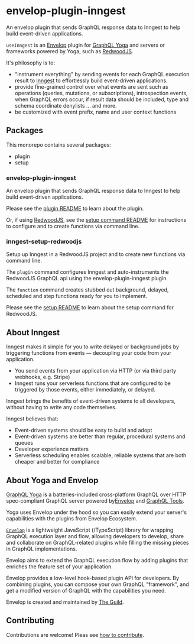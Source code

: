 # envelop-plugin-inngest

An envelop plugin that sends GraphQL response data to Inngest to help build event-driven applications.

`useInngest` is an [Envelop](https://envelop.dev/) plugin for [GraphQL Yoga](https://envelop.dev/) and servers or frameworks powered by Yoga, such as [RedwoodJS](https://www.redwoodjs.com).

It's philosophy is to:

- "instrument everything" by sending events for each GraphQL execution result to [Inngest](https://www.inngest.com) to effortlessly build event-driven applications.
- provide fine-grained control over what events are sent such as operations (queries, mutations, or subscriptions), introspection events, when GraphQL errors occur, if result data should be included, type and schema coordinate denylists ... and more.
- be customized with event prefix, name and user context functions

## Packages

This monorepo contains several packages:

- plugin
- setup

### envelop-plugin-inngest

An envelop plugin that sends GraphQL response data to Inngest to help build event-driven applications.

Please see the [plugin README](packages/plugins/inngest/README.md) to learn about the plugin.

Or, if using [RedwoodJS](https://www.redwoodjs.com), see the [setup command README](packages/setup/redwoodjs/README.md) for instructions to configure and to create functions via command line.

### inngest-setup-redwoodjs

Setup up Inngest in a RedwoodJS project and to create new functions via command line.

The `plugin` command configures Inngest and auto-instruments the RedwoodJS GraphQL api using the envelop-plugin-inngest plugin.

The `function` command creates stubbed out background, delayed, scheduled and step functions ready for you to implement.

Please see the [setup README](https://github.com/inngest/envelop-plugin-inngest/tree/main/packages/setup/redwoodjs) to learn about the setup command for RedwoodJS.

## About Inngest

Inngest makes it simple for you to write delayed or background jobs by triggering functions from events — decoupling your code from your application.

- You send events from your application via HTTP (or via third party webhooks, e.g. Stripe)
- Inngest runs your serverless functions that are configured to be triggered by those events, either immediately, or delayed.

Inngest brings the benefits of event-driven systems to all developers, without having to write any code themselves.

Inngest believes that:

- Event-driven systems should be easy to build and adopt
- Event-driven systems are better than regular, procedural systems and queues
- Developer experience matters
- Serverless scheduling enables scalable, reliable systems that are both cheaper and better for compliance

## About Yoga and Envelop

[GraphQL Yoga](https://the-guild.dev/graphql/yoga-server) is a batteries-included cross-platform GraphQL over HTTP spec-compliant GraphQL server powered by[Envelop](https://envelop.dev/) and [GraphQL Tools](https://graphql-tools.com/).

Yoga uses Envelop under the hood so you can easily extend your server's capabilities with the plugins from Envelop Ecosystem.

[`Envelop`](https://envelop.dev/) is a lightweight JavaScript (/TypeScript) library for wrapping GraphQL execution layer and flow, allowing developers to develop, share and collaborate on GraphQL-related plugins while filling the missing pieces in GraphQL implementations.

Envelop aims to extend the GraphQL execution flow by adding plugins that enriches the feature set of your application.

Envelop provides a low-level hook-based plugin API for developers. By combining plugins, you can compose your own GraphQL "framework", and get a modified version of GraphQL with the capabilities you need.

Envelop is created and maintained by [The Guild](https://the-guild.dev/).

## Contributing

Contributions are welcome! Pleas see [how to contribute](/packages/plugins/inngest/CONTRIBUTING.md).
